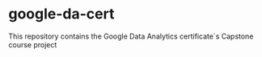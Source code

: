 # google-da-cert
This repository contains the Google Data Analytics certificate´s Capstone course project
